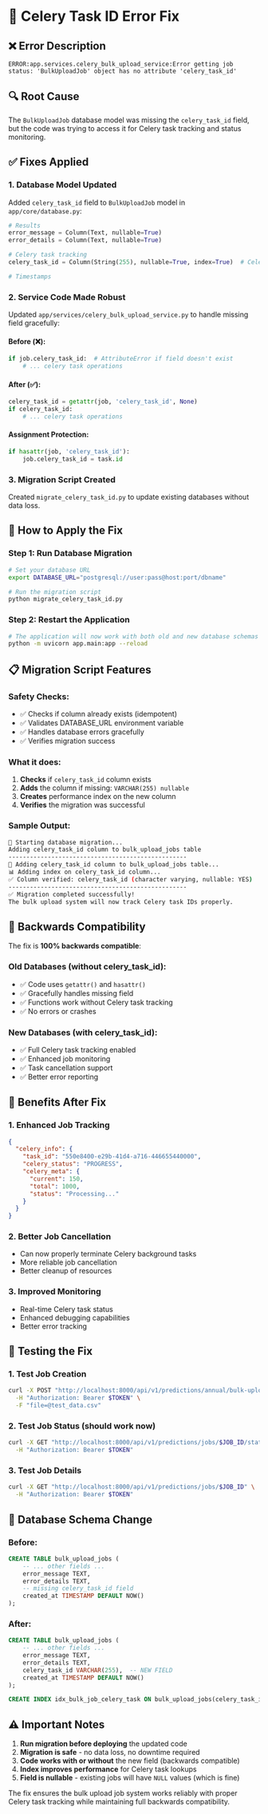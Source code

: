 # 🔧 Celery Task ID Error Fix

## ❌ **Error Description**
```
ERROR:app.services.celery_bulk_upload_service:Error getting job status: 'BulkUploadJob' object has no attribute 'celery_task_id'
```

## 🔍 **Root Cause**
The `BulkUploadJob` database model was missing the `celery_task_id` field, but the code was trying to access it for Celery task tracking and status monitoring.

## ✅ **Fixes Applied**

### **1. Database Model Updated**
Added `celery_task_id` field to `BulkUploadJob` model in `app/core/database.py`:

```python
# Results
error_message = Column(Text, nullable=True)
error_details = Column(Text, nullable=True)

# Celery task tracking
celery_task_id = Column(String(255), nullable=True, index=True)  # Celery task UUID

# Timestamps
```

### **2. Service Code Made Robust**
Updated `app/services/celery_bulk_upload_service.py` to handle missing field gracefully:

#### **Before (❌):**
```python
if job.celery_task_id:  # AttributeError if field doesn't exist
    # ... celery task operations
```

#### **After (✅):**
```python
celery_task_id = getattr(job, 'celery_task_id', None)
if celery_task_id:
    # ... celery task operations
```

#### **Assignment Protection:**
```python
if hasattr(job, 'celery_task_id'):
    job.celery_task_id = task.id
```

### **3. Migration Script Created**
Created `migrate_celery_task_id.py` to update existing databases without data loss.

## 🚀 **How to Apply the Fix**

### **Step 1: Run Database Migration**
```bash
# Set your database URL
export DATABASE_URL="postgresql://user:pass@host:port/dbname"

# Run the migration script
python migrate_celery_task_id.py
```

### **Step 2: Restart the Application**
```bash
# The application will now work with both old and new database schemas
python -m uvicorn app.main:app --reload
```

## 📋 **Migration Script Features**

### **Safety Checks:**
- ✅ Checks if column already exists (idempotent)
- ✅ Validates DATABASE_URL environment variable
- ✅ Handles database errors gracefully
- ✅ Verifies migration success

### **What it does:**
1. **Checks** if `celery_task_id` column exists
2. **Adds** the column if missing: `VARCHAR(255) nullable`
3. **Creates** performance index on the new column
4. **Verifies** the migration was successful

### **Sample Output:**
```bash
🚀 Starting database migration...
Adding celery_task_id column to bulk_upload_jobs table
--------------------------------------------------
🔧 Adding celery_task_id column to bulk_upload_jobs table...
📊 Adding index on celery_task_id column...
✅ Column verified: celery_task_id (character varying, nullable: YES)
--------------------------------------------------
✅ Migration completed successfully!
The bulk upload system will now track Celery task IDs properly.
```

## 🔄 **Backwards Compatibility**

The fix is **100% backwards compatible**:

### **Old Databases (without celery_task_id):**
- ✅ Code uses `getattr()` and `hasattr()` 
- ✅ Gracefully handles missing field
- ✅ Functions work without Celery task tracking
- ✅ No errors or crashes

### **New Databases (with celery_task_id):**
- ✅ Full Celery task tracking enabled
- ✅ Enhanced job monitoring
- ✅ Task cancellation support
- ✅ Better error reporting

## 🎯 **Benefits After Fix**

### **1. Enhanced Job Tracking**
```json
{
  "celery_info": {
    "task_id": "550e8400-e29b-41d4-a716-446655440000",
    "celery_status": "PROGRESS",
    "celery_meta": {
      "current": 150,
      "total": 1000,
      "status": "Processing..."
    }
  }
}
```

### **2. Better Job Cancellation**
- Can now properly terminate Celery background tasks
- More reliable job cancellation
- Better cleanup of resources

### **3. Improved Monitoring**
- Real-time Celery task status
- Enhanced debugging capabilities
- Better error tracking

## 🧪 **Testing the Fix**

### **1. Test Job Creation**
```bash
curl -X POST "http://localhost:8000/api/v1/predictions/annual/bulk-upload-async" \
  -H "Authorization: Bearer $TOKEN" \
  -F "file=@test_data.csv"
```

### **2. Test Job Status (should work now)**
```bash
curl -X GET "http://localhost:8000/api/v1/predictions/jobs/$JOB_ID/status" \
  -H "Authorization: Bearer $TOKEN"
```

### **3. Test Job Details**
```bash
curl -X GET "http://localhost:8000/api/v1/predictions/jobs/$JOB_ID" \
  -H "Authorization: Bearer $TOKEN"
```

## 📝 **Database Schema Change**

### **Before:**
```sql
CREATE TABLE bulk_upload_jobs (
    -- ... other fields ...
    error_message TEXT,
    error_details TEXT,
    -- missing celery_task_id field
    created_at TIMESTAMP DEFAULT NOW()
);
```

### **After:**
```sql
CREATE TABLE bulk_upload_jobs (
    -- ... other fields ...
    error_message TEXT,
    error_details TEXT,
    celery_task_id VARCHAR(255),  -- NEW FIELD
    created_at TIMESTAMP DEFAULT NOW()
);

CREATE INDEX idx_bulk_job_celery_task ON bulk_upload_jobs(celery_task_id);
```

## ⚠️ **Important Notes**

1. **Run migration before deploying** the updated code
2. **Migration is safe** - no data loss, no downtime required
3. **Code works with or without** the new field (backwards compatible)
4. **Index improves performance** for Celery task lookups
5. **Field is nullable** - existing jobs will have `NULL` values (which is fine)

The fix ensures the bulk upload job system works reliably with proper Celery task tracking while maintaining full backwards compatibility.
